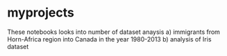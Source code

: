 # myprojects
These notebooks looks into number of dataset anaysis
a) immigrants from Horn-Africa region into Canada in the year 1980-2013
b) analysis of Iris dataset
